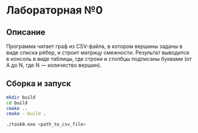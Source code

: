 # Лабораторная №0

## Описание

Программа читает граф из CSV-файла, в котором вершины заданы в виде списка рёбер, и строит матрицу смежности.
Результат выводится в консоль в виде таблицы, где строки и столбцы подписаны буквами (от A до N, где N — количество вершин).

## Сборка и запуск

```bash
mkdir build
cd build
cmake ..
cmake --build .
```

```bash
./task0.exe <path_to_csv_file>
```
